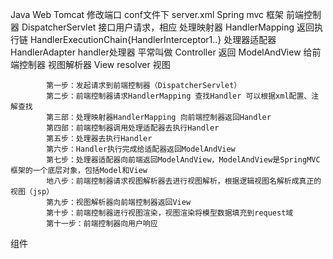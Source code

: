Java Web
    Tomcat 修改端口
        conf文件下 server.xml
Spring mvc 框架
        前端控制器 DispatcherServlet 接口用户请求，相应
        处理映射器 HandlerMapping 返回执行链 HandlerExecutionChain{HandlerInterceptor1..}
        处理器适配器 HandlerAdapter 
        handler处理器 平常叫做 Controller  返回 ModelAndView 给前端控制器
        视图解析器 View resolver
        视图
             
            第一步：发起请求到前端控制器（DispatcherServlet）
            第二步：前端控制器请求HandlerMapping 查找Handler 可以根据xml配置、注解查找
            第三部：处理映射器HandlerMapping 向前端控制器返回Handler
            第四部：前端控制器调用处理适配器去执行Handler
            第五步：处理器去执行Handler
            第六步：Handler执行完成给适配器返回ModelAndView
            第七步：处理器适配器向前端返回ModelAndView，ModelAndView是SpringMVC框架的一个底层对象，包括Model和View
            地八步：前端控制器请求视图解析器去进行视图解析，根据逻辑视图名解析成真正的视图（jsp）
            第九步：视图解析器向前端控制器返回View
            第十步：前端控制器进行视图渲染，视图渲染将模型数据填充到request域
            第十一步：前端控制器向用户响应 

   组件
        